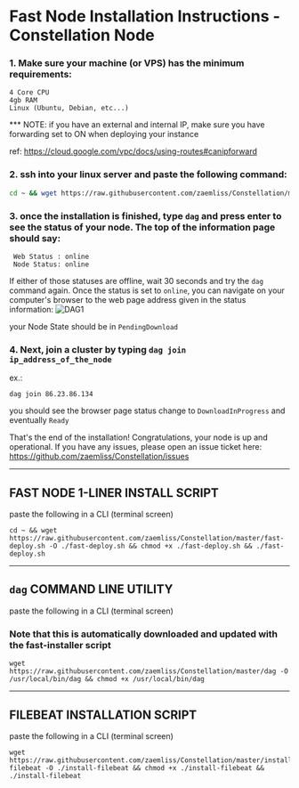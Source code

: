 # Fast Node Installation Instructions - Constellation Node
### 1. Make sure your machine (or VPS) has the minimum requirements:
```
4 Core CPU
4gb RAM
Linux (Ubuntu, Debian, etc...)
```
*** NOTE: if you have an external and internal IP, make sure you have forwarding set to ON when deploying your instance

ref: <https://cloud.google.com/vpc/docs/using-routes#canipforward>

### 2. ssh into your linux server and paste the following command:
```bash
cd ~ && wget https://raw.githubusercontent.com/zaemliss/Constellation/master/fast-deploy.sh -O ./fast-deploy.sh && chmod +x ./fast-deploy.sh && ./fast-deploy.sh
```

### 3. once the installation is finished, type `dag` and press enter to see the status of your node. The top of the information page should say:
```
 Web Status : online
 Node Status: online
```
If either of those statuses are offline, wait 30 seconds and try the `dag` command again. Once the status is set to `online`, you can navigate on your computer's browser to the web page address given in the status information:
![DAG1](https://i.imgur.com/4WciL2a.png)

your Node State should be in `PendingDownload`

### 4. Next, join a cluster by typing `dag join ip_address_of_the_node`
ex.:
```
dag join 86.23.86.134
```

you should see the browser page status change to `DownloadInProgress` and eventually `Ready`

That's the end of the installation! Congratulations, your node is up and operational.
If you have any issues, please open an issue ticket here: https://github.com/zaemliss/Constellation/issues

________________________________

## FAST NODE 1-LINER INSTALL SCRIPT
paste the following in a CLI (terminal screen)
```
cd ~ && wget https://raw.githubusercontent.com/zaemliss/Constellation/master/fast-deploy.sh -O ./fast-deploy.sh && chmod +x ./fast-deploy.sh && ./fast-deploy.sh
```
________________________________
## `dag` COMMAND LINE UTILITY
paste the following in a CLI (terminal screen)
### Note that this is automatically downloaded and updated with the fast-installer script
```
wget https://raw.githubusercontent.com/zaemliss/Constellation/master/dag -O /usr/local/bin/dag && chmod +x /usr/local/bin/dag
```
________________________________
## FILEBEAT INSTALLATION SCRIPT
paste the following in a CLI (terminal screen)
```
wget https://raw.githubusercontent.com/zaemliss/Constellation/master/install-filebeat -O ./install-filebeat && chmod +x ./install-filebeat && ./install-filebeat
```
